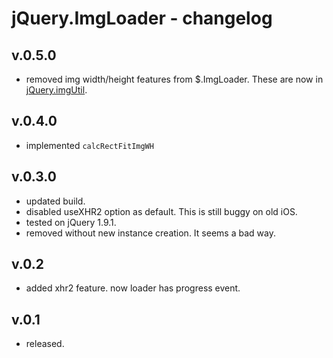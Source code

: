 # jQuery.ImgLoader - changelog

## v.0.5.0

* removed img width/height features from $.ImgLoader. These are now in [jQuery.imgUtil](https://github.com/Takazudo/jQuery.imgUtil).

## v.0.4.0

* implemented `calcRectFitImgWH`

## v.0.3.0

* updated build.
* disabled useXHR2 option as default. This is still buggy on old iOS.
* tested on jQuery 1.9.1.
* removed without new instance creation. It seems a bad way.

## v.0.2

* added xhr2 feature. now loader has progress event.

## v.0.1

* released.
